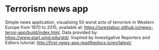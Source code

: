 Terrorism news app
==================
Simple news application, visualising 50 worst acts of terrorism in Western Europe from 1970 to 2015, available at: https://jurestabuc.github.io/news-terror-app/build/index.html.
Data provided by: https://www.start.umd.edu/gtd/. Inspired by Investigative Reporters and Editors tutorial: http://first-news-app.readthedocs.io/en/latest/
